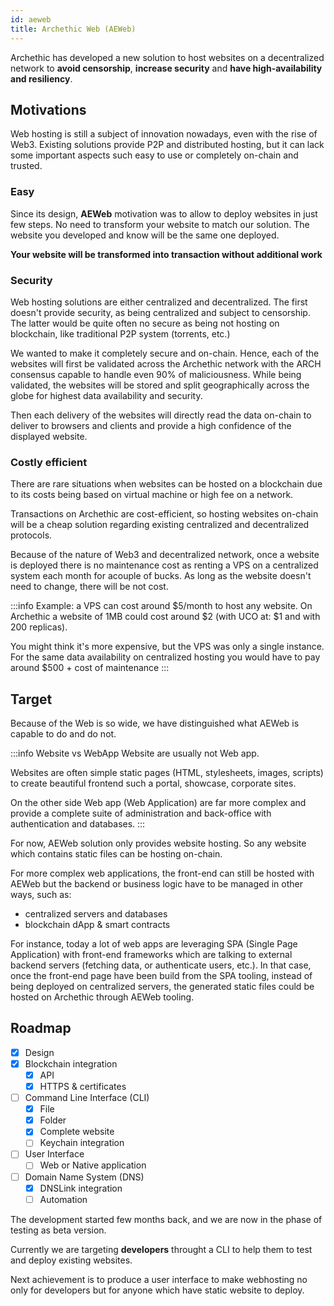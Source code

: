 ```yaml
---
id: aeweb
title: Archethic Web (AEWeb)
---
```


Archethic has developed a new solution to host websites on a decentralized network to **avoid censorship**, **increase security** and **have high-availability and resiliency**.

## Motivations

Web hosting is still a subject of innovation nowadays, even with the rise of Web3.
Existing solutions provide P2P and distributed hosting, but it can lack some important aspects such easy to use or completely on-chain and trusted.

### Easy

Since its design, **AEWeb** motivation was to allow to deploy websites in just few steps. No need to transform your website to match our solution. The website you developed and know will be the same one deployed.

**Your website will be transformed into transaction without additional work**

### Security

Web hosting solutions are either centralized and decentralized. The first doesn't provide security, as being centralized and subject to censorship. The latter would be quite often no secure as being not hosting on blockchain, like traditional P2P system (torrents, etc.)

We wanted to make it completely secure and on-chain.
Hence, each of the websites will first be validated across the Archethic network with the ARCH consensus capable to handle even 90% of maliciousness.
While being validated, the websites will be stored and split geographically across the globe for highest data availability and security.

Then each delivery of the websites will directly read the data on-chain to deliver to browsers and clients and provide a high confidence of the displayed website.

### Costly efficient

There are rare situations when websites can be hosted on a blockchain due to its costs being based on virtual machine or high fee on a network.

Transactions on Archethic are cost-efficient, so hosting websites on-chain will be a cheap solution regarding existing centralized and decentralized protocols.

Because of the nature of Web3 and decentralized network, once a website is deployed there is no maintenance cost as renting a VPS on a centralized system each month for acouple of bucks. As long as the website doesn't need to change, there will be not cost.

:::info
Example: a VPS can cost around $5/month to host any website. On Archethic a website of 1MB could cost around $2 (with UCO at: $1 and with 200 replicas).

You might think it's more expensive, but the VPS was only a single instance. For the same data availability on centralized hosting you would have to pay around $500 + cost of maintenance
:::

## Target

Because of the Web is so wide, we have distinguished what AEWeb is capable to do and do not.

:::info Website vs WebApp
Website are usually not Web app.

Websites are often simple static pages (HTML, stylesheets, images, scripts) to create beautiful frontend such a portal, showcase, corporate sites.

On the other side Web app (Web Application) are far more complex and provide a complete suite of administration and back-office with authentication and databases.
:::

For now, AEWeb solution only provides website hosting. So any website which contains static files can be hosting on-chain.

For more complex web applications, the front-end can still be hosted with AEWeb but the backend or business logic have to be managed in other ways, such as:

- centralized servers and databases
- blockchain dApp & smart contracts

For instance, today a lot of web apps are leveraging SPA (Single Page Application) with front-end frameworks which are talking to external backend servers (fetching data, or authenticate users, etc.).
In that case, once the front-end page have been build from the SPA tooling, instead of being deployed on centralized servers, the generated static files could be hosted on Archethic through AEWeb tooling.

## Roadmap

- [x] Design
- [x] Blockchain integration
  - [x] API
  - [x] HTTPS & certificates
- [ ] Command Line Interface (CLI)
  - [x] File
  - [x] Folder
  - [x] Complete website
  - [ ] Keychain integration
- [ ] User Interface
  - [ ] Web or Native application
- [ ] Domain Name System (DNS)
  - [x] DNSLink integration
  - [ ] Automation

The development started few months back, and we are now in the phase of testing as beta version.

Currently we are targeting **developers** throught a CLI to help them to test and deploy existing websites.

Next achievement is to produce a user interface to make webhosting no only for developers but for anyone which have static website to deploy.
